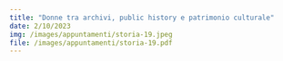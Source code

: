 ```yaml
---
title: "Donne tra archivi, public history e patrimonio culturale"
date: 2/10/2023
img: /images/appuntamenti/storia-19.jpeg
file: /images/appuntamenti/storia-19.pdf
---
```

